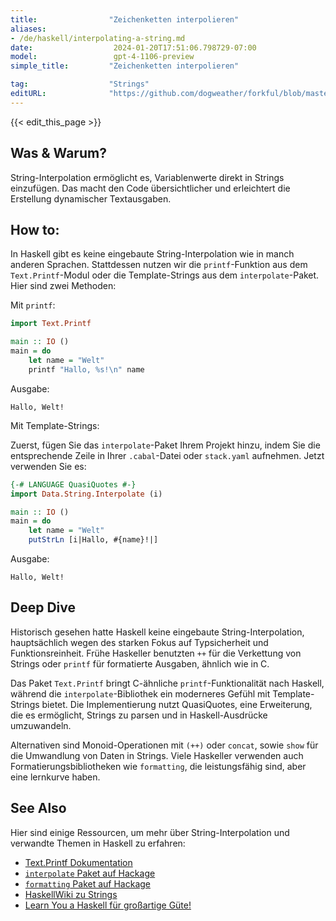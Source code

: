 ```yaml
---
title:                "Zeichenketten interpolieren"
aliases:
- /de/haskell/interpolating-a-string.md
date:                  2024-01-20T17:51:06.798729-07:00
model:                 gpt-4-1106-preview
simple_title:         "Zeichenketten interpolieren"

tag:                  "Strings"
editURL:              "https://github.com/dogweather/forkful/blob/master/content/de/haskell/interpolating-a-string.md"
---
```


{{< edit_this_page >}}

## Was & Warum?
String-Interpolation ermöglicht es, Variablenwerte direkt in Strings einzufügen. Das macht den Code übersichtlicher und erleichtert die Erstellung dynamischer Textausgaben.

## How to:
In Haskell gibt es keine eingebaute String-Interpolation wie in manch anderen Sprachen. Stattdessen nutzen wir die `printf`-Funktion aus dem `Text.Printf`-Modul oder die Template-Strings aus dem `interpolate`-Paket. Hier sind zwei Methoden:

Mit `printf`:

```haskell
import Text.Printf

main :: IO ()
main = do
    let name = "Welt"
    printf "Hallo, %s!\n" name
```

Ausgabe:
```
Hallo, Welt!
```

Mit Template-Strings:

Zuerst, fügen Sie das `interpolate`-Paket Ihrem Projekt hinzu, indem Sie die entsprechende Zeile in Ihrer `.cabal`-Datei oder `stack.yaml` aufnehmen. Jetzt verwenden Sie es:

```haskell
{-# LANGUAGE QuasiQuotes #-}
import Data.String.Interpolate (i)

main :: IO ()
main = do
    let name = "Welt"
    putStrLn [i|Hallo, #{name}!|]
```

Ausgabe:
```
Hallo, Welt!
```

## Deep Dive
Historisch gesehen hatte Haskell keine eingebaute String-Interpolation, hauptsächlich wegen des starken Fokus auf Typsicherheit und Funktionsreinheit. Frühe Haskeller benutzten `++` für die Verkettung von Strings oder `printf` für formatierte Ausgaben, ähnlich wie in C.

Das Paket `Text.Printf` bringt C-ähnliche `printf`-Funktionalität nach Haskell, während die `interpolate`-Bibliothek ein moderneres Gefühl mit Template-Strings bietet. Die Implementierung nutzt QuasiQuotes, eine Erweiterung, die es ermöglicht, Strings zu parsen und in Haskell-Ausdrücke umzuwandeln.

Alternativen sind Monoid-Operationen mit `(++)` oder `concat`, sowie `show` für die Umwandlung von Daten in Strings. Viele Haskeller verwenden auch Formatierungsbibliotheken wie `formatting`, die leistungsfähig sind, aber eine lernkurve haben.

## See Also
Hier sind einige Ressourcen, um mehr über String-Interpolation und verwandte Themen in Haskell zu erfahren:

- [Text.Printf Dokumentation](https://hackage.haskell.org/package/base-4.15.0.0/docs/Text-Printf.html)
- [`interpolate` Paket auf Hackage](https://hackage.haskell.org/package/interpolate)
- [`formatting` Paket auf Hackage](https://hackage.haskell.org/package/formatting)
- [HaskellWiki zu Strings](https://wiki.haskell.org/Strings)
- [Learn You a Haskell für großartige Güte!](http://learnyouahaskell.com/chapters)
